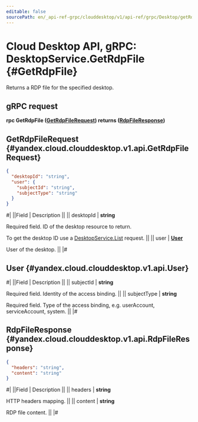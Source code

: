 ```yaml
---
editable: false
sourcePath: en/_api-ref-grpc/clouddesktop/v1/api-ref/grpc/Desktop/getRdpFile.md
---
```


# Cloud Desktop API, gRPC: DesktopService.GetRdpFile {#GetRdpFile}

Returns a RDP file for the specified desktop.

## gRPC request

**rpc GetRdpFile ([GetRdpFileRequest](#yandex.cloud.clouddesktop.v1.api.GetRdpFileRequest)) returns ([RdpFileResponse](#yandex.cloud.clouddesktop.v1.api.RdpFileResponse))**

## GetRdpFileRequest {#yandex.cloud.clouddesktop.v1.api.GetRdpFileRequest}

```json
{
  "desktopId": "string",
  "user": {
    "subjectId": "string",
    "subjectType": "string"
  }
}
```

#|
||Field | Description ||
|| desktopId | **string**

Required field. ID of the desktop resource to return.

To get the desktop ID use a [DesktopService.List](/docs/cloud-desktop/api-ref/grpc/Desktop/list#List) request. ||
|| user | **[User](#yandex.cloud.clouddesktop.v1.api.User)**

User of the desktop. ||
|#

## User {#yandex.cloud.clouddesktop.v1.api.User}

#|
||Field | Description ||
|| subjectId | **string**

Required field. Identity of the access binding. ||
|| subjectType | **string**

Required field. Type of the access binding, e.g. userAccount, serviceAccount, system. ||
|#

## RdpFileResponse {#yandex.cloud.clouddesktop.v1.api.RdpFileResponse}

```json
{
  "headers": "string",
  "content": "string"
}
```

#|
||Field | Description ||
|| headers | **string**

HTTP headers mapping. ||
|| content | **string**

RDP file content. ||
|#